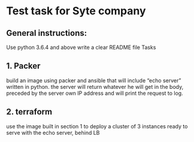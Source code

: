 # Test task for Syte company
## General instructions: 
Use    python    3.6.4    and    above 
write a clear    README    file
Tasks
## 1.  Packer
build    an    image    using    packer    and    ansible    that    will    include    “echo    server”
written in python.
the    server    will    return    whatever    he    will    get    in the body,    preceded    by    the
server own IP    address and will print the request to log.
## 2.    terraform
use    the    image    built    in    section    1    to    deploy    a    cluster    of    3    instances    ready
to    serve    with    the    echo    server,    behind    LB
